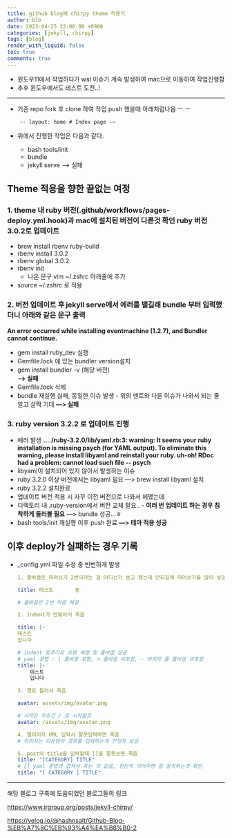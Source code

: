 ```yaml
---
title: github blog에 chirpy theme 적용기
author: blb
date: 2023-04-25 22:00:00 +0900
categories: [jekyll, chirpy]
tags: [blog]
render_with_liquid: false
toc: true
comments: true
---
```


- 윈도우11에서 작업하다가 wsl 이슈가 계속 발생하여 mac으로 이동하여 작업진행함
- 추후 윈도우에서도 테스트 도전..!
  
---
- 기존 repo fork 후 clone 하여 작업 push 했을때 아래처럼나옴 ㅡ.ㅡ
```
	-- layout: home # Index page -—
```

- 위에서 진행한 작업은 다음과 같다.

	- bash tools/init
	- bundle
	- jekyll serve —> 실패

  
## Theme 적용을 향한 끝없는 여정
### 1. theme 내 ruby 버전(.github/workflows/pages-deploy.yml.hook)과 mac에 설치된 버전이 다른것 확인 ruby 버전 3.0.2로 업데이트
- brew install rbenv ruby-build
- rbenv install 3.0.2	
- rbenv global 3.0.2
- rbenv init
	- 나온 문구 vim ~/.zshrc 아래줄에 추가
- source ~/.zshrc 로 적용


### 2. 버전 업데이트 후 jekyll serve에서 에러를 뱉길래 bundle 부터 입력했더니 아래와 같은 문구 출력
**An error occurred while installing eventmachine (1.2.7), and Bundler cannot continue.**
- gem install ruby_dev 실행
- Gemfile.lock 에 있는 bundler version설치
- gem install bundler -v (해당 버전)	
	**—> 실패**
- Gemfile.lock 삭제
- bundle 재실행 실패, 동일한 이슈 발생
		- 위의 멘트와 다른 이슈가 나와서 되는 줄 알고 살짝 기대
**—> 실패**

### 3.  ruby version 3.2.2 로 업데이트 진행
- 에러 발생
**..../ruby-3.2.0/lib/yaml.rb:3: warning: It seems your ruby installation is missing psych (for YAML output).
To eliminate this warning, please install libyaml and reinstall your ruby.
uh-oh! RDoc had a problem:
cannot load such file -- psych**
- libyaml이 설치되어 있지 않아서 발생하는 이슈
- ruby 3.2.0 이상 버전에서는 libyaml 필요
—> brew install libyaml 설치
- ruby 3.2.2 설치완료
- 업데이트 버전 적용 시 자꾸 이전 버전으로 나와서 헤맸는데
- 디렉토리 내 .ruby-version에서 버전 교체 필요..
		- **여러 번 업데이트 하는 경우 침착하게 둘러볼 필요**
—> bundle 성공...ㅎ
- bash tools/init 재실행 이후 push 완료
**—> 테마 적용 성공**



## 이후 deploy가 실패하는 경우 기록
- _config.yml 파일 수정 중 빈번하게 발생

	```yaml
	1. 줄바꿈은 띄어쓰기 2번이라는 걸 어디선가 보고 했는데 안되길래 띄어쓰기를 많이 넣었더니 왜 인지 명확하지 않지만 죽음

	title: 테스트       중
	
	# 줄바꿈은 2번 처럼 해결

	2. indent가 안맞아서 죽음

	title: |-
	테스트
	입니다 
	
	# indent 맞추기로 오류 해결 및 줄바꿈 성공
	# yaml 문법 : | 줄바꿈 포함, > 줄바꿈 미포함, - 마지막 줄 줄바꿈 미포함
	title: |-
		테스트
		입니다

	3. 경로 틀려서 죽음

	avatar: assets/img/avatar.png

	# 시작은 무조건 / 로 시작할것
	avatar: /assets/img/avatar.png

	4. 웹이미지 URL 입력시 잘못입력하면 죽음 
	# 이미지는 다운받아 경로를 입력하는게 안정적 보임

	5. post의 title을 입력할때 []을 잘못쓰면 죽음
	title: "[CATEGORY] TITLE"
	# [] yaml 문법과 겹쳐서 죽는 것 같음, 한칸씩 띄어주면 잘 동작하는것 확인
	title: "[ CATEGORY ] TITLE"
	
	
	```
      



---
해당 블로그 구축에 도움되었던 블로그들의 링크

https://www.irgroup.org/posts/jekyll-chirpy/

https://velog.io/@hashnsalt/Github-Blog-%EB%A7%8C%EB%93%A4%EA%B8%B0-2